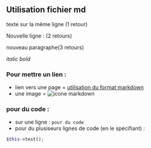 ## Utilisation fichier md
texte sur
la même ligne (1 retour) 

Nouvelle ligne : (2 retours)


nouveau paragraphe(3 retours)


_italic_
*bold*


### Pour mettre un lien :

- lien vers une page = [utilisation du format markdown](https://www.markdownguide.org/cheat-sheet/)
- une image = ![icone markdown](https://d33wubrfki0l68.cloudfront.net/f1f475a6fda1c2c4be4cac04033db5c3293032b4/513a4/assets/images/markdown-mark-white.svg)


### pour du code :

- sur une ligne : `pour du code`
- pour du plusiseurs lignes de code (en le spécifiant) :
```php
$this->test();